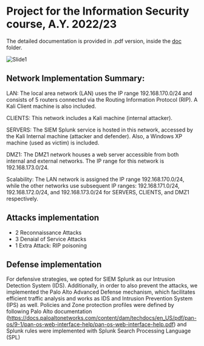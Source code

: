 # Project for the Information Security course, A.Y. 2022/23

The detailed documentation is provided in .pdf version, inside the [doc](https://github.com/Ska-p/InfoSec/tree/main/doc) folder.

![Slide1](https://github.com/Ska-p/InfoSec/assets/102731992/8eed5ff8-af7b-41ef-bb1a-bb8affcb01e8)

## Network Implementation Summary:

LAN: The local area network (LAN) uses the IP range 192.168.170.0/24 and consists of 5 routers connected via the Routing Information Protocol (RIP). A Kali Client machine is also included.

CLIENTS: This network includes a Kali machine (internal attacker).

SERVERS: The SIEM Splunk service is hosted in this network, accessed by the Kali Internal machine (attacker and defender). Also, a Windows XP machine (used as victim) is included.

DMZ1: The DMZ1 network houses a web server accessible from both internal and external networks. The IP range for this network is 192.168.173.0/24.

Scalability: The LAN network is assigned the IP range 192.168.170.0/24, while the other networks use subsequent IP ranges: 192.168.171.0/24, 192.168.172.0/24, and 192.168.173.0/24 for SERVERS, CLIENTS, and DMZ1 respectively.

## Attacks implementation

+ 2 Reconnaissance Attacks
+ 3 Denaial of Service Attacks
+ 1 Extra Attack: RIP poisoning

## Defense implementation

For defensive strategies, we opted for SIEM Splunk as our Intrusion Detection System (IDS). Additionally, in order to also prevent the attacks, we implemented the Palo Alto Advanced Defense mechanism, which facilitates efficient traffic analysis and works as IDS and Intrusion Prevention System (IPS) as well. Policies and Zone protection profiles were defined by following Palo Alto documentation (https://docs.paloaltonetworks.com/content/dam/techdocs/en_US/pdf/pan-os/9-1/pan-os-web-interface-help/pan-os-web-interface-help.pdf) and Splunk rules were implemented with Splunk Search Processing Language (SPL)
